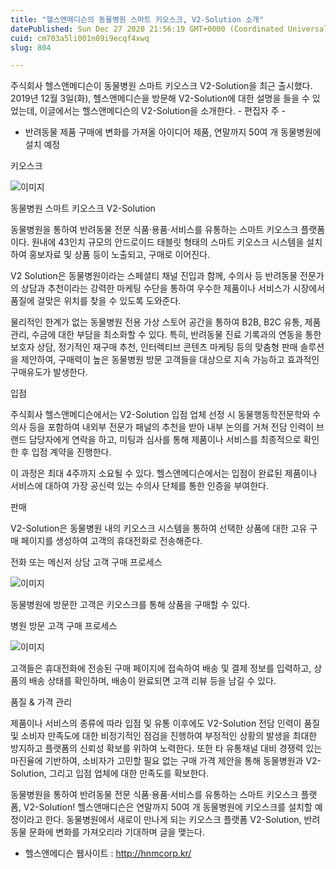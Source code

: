 ```yaml
---
title: "헬스앤메디슨의 동물병원 스마트 키오스크, V2-Solution 소개"
datePublished: Sun Dec 27 2020 21:56:19 GMT+0000 (Coordinated Universal Time)
cuid: cm703a5li001n09i9ecqf4xwq
slug: 804

---
```



주식회사 헬스앤메디슨이 동물병원 스마트 키오스크 V2-Solution을 최근 출시했다. 2019년 12월 3일(화), 헬스앤메디슨을 방문해 V2-Solution에 대한 설명을 들을 수 있었는데, 이글에서는 헬스앤메디슨의 V2-Solution을 소개한다. - 편집자 주 -

- 반려동물 제품 구매에 변화를 가져올 아이디어 제품, 연말까지 50여 개 동물병원에 설치 예정

키오스크

![이미지](https://cdn.hashnode.com/res/hashnode/image/upload/v1739254593784/147af5ae-b956-43a9-9d2c-dee34b71fb28.png)

동물병원 스마트 키오스크 V2-Solution

동물병원을 통하여 반려동물 전문 식품·용품·서비스를 유통하는 스마트 키오스크 플랫폼이다. 원내에 43인치 규모의 안드로이드 태블릿 형태의 스마트 키오스크 시스템을 설치하여 홍보자료 및 상품 등이 노출되고, 구매로 이어진다.

V2 Solution은 동물병원이라는 스페셜티 채널 진입과 함께, 수의사 등 반려동물 전문가의 상담과 추천이라는 강력한 마케팅 수단을 통하여 우수한 제품이나 서비스가 시장에서 품질에 걸맞은 위치를 찾을 수 있도록 도와준다.

물리적인 한계가 없는 동물병원 전용 가상 스토어 공간을 통하여 B2B, B2C 유통, 제품관리, 수금에 대한 부담을 최소화할 수 있다. 특히, 반려동물 진료 기록과의 연동을 통한 보호자 상담, 정기적인 재구매 추천, 인터렉티브 콘텐츠 마케팅 등의 맞춤형 판매 솔루션을 제안하여, 구매력이 높은 동물병원 방문 고객들을 대상으로 지속 가능하고 효과적인 구매유도가 발생한다.

입점

주식회사 헬스앤메디슨에서는 V2-Solution 입점 업체 선정 시 동물행동학전문학와 수의사 등을 포함하여 내외부 전문가 패널의 추천을 받아 내부 논의를 거쳐 전담 인력이 브랜드 담당자에게 연락을 하고, 미팅과 심사를 통해 제품이나 서비스를 최종적으로 확인한 후 입점 계약을 진행한다.

이 과정은 최대 4주까지 소요될 수 있다. 헬스앤메디슨에서는 입점이 완료된 제품이나 서비스에 대하여 가장 공신력 있는 수의사 단체를 통한 인증을 부여한다.

판매

V2-Solution은 동물병원 내의 키오스크 시스템을 통하여 선택한 상품에 대한 고유 구매 페이지를 생성하여 고객의 휴대전화로 전송해준다.

전화 또는 메신저 상담 고객 구매 프로세스

![이미지](https://cdn.hashnode.com/res/hashnode/image/upload/v1739254595939/a0c4efed-aeea-4bfd-a75f-0d26fbc0fc38.png)

동물병원에 방문한 고객은 키오스크를 통해 상품을 구매할 수 있다.

병원 방문 고객 구매 프로세스

![이미지](https://cdn.hashnode.com/res/hashnode/image/upload/v1739254597668/768371bd-67c5-4ed4-8bc0-081961cbd197.png)

고객들은 휴대전화에 전송된 구매 페이지에 접속하여 배송 및 결제 정보를 입력하고, 상품의 배송 상태를 확인하며, 배송이 완료되면 고객 리뷰 등을 남길 수 있다.

품질 & 가격 관리

제품이나 서비스의 종류에 따라 입점 및 유통 이후에도 V2-Solution 전담 인력이 품질 및 소비자 만족도에 대한 비정기적인 점검을 진행하여 부정적인 상황의 발생을 최대한 방지하고 플랫폼의 신뢰성 확보를 위하여 노력한다. 또한 타 유통채널 대비 경쟁력 있는 마진율에 기반하여, 소비자가 고민할 필요 없는 구매 가격 제안을 통해 동물병원과 V2-Solution, 그리고 입점 업체에 대한 만족도를 확보한다.

동물병원을 통하여 반려동물 전문 식품·용품·서비스를 유통하는 스마트 키오스크 플랫폼, V2-Solution! 헬스앤매디슨은 연말까지 50여 개 동물병원에 키오스크를 설치할 예정이라고 한다. 동물병원에서 새로이 만나게 되는 키오스크 플랫폼 V2-Solution, 반려동물 문화에 변화를 가져오리라 기대하며 글을 맺는다.

- 헬스앤메디슨 웹사이트 : http://hnmcorp.kr/